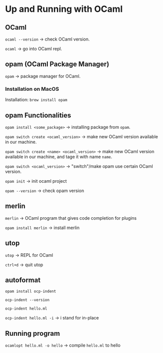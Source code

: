 # Up and Running with OCaml

## OCaml

`ocaml --version` -> check OCaml version.

`ocaml` -> go into OCaml repl.

## opam (OCaml Package Manager)

`opam` -> package manager for OCaml.

### Installation on MacOS

Installation: `brew install opam`

## opam Functionalities

`opam install <some_package>` -> installing package from `opam`.

`opam switch create <ocaml_version>` -> make new OCaml version available in our machine.

`opam switch create <name> <ocaml_version>` -> make new OCaml version available in our machine, and tage it with name `name`.

`opam switch <ocaml_version>` -> "switch"/make opam use certain OCaml version.

`opam init` -> init ocaml project

`opam --version` -> check opam version

## merlin

`merlin` -> OCaml program that gives code completion for plugins

`opam install merlin` -> install merlin

## utop

`utop` -> REPL for OCaml

`ctrl+d` -> quit utop

## autoformat

`opam install ocp-indent`

`ocp-indent --version`

`ocp-indent hello.ml`

`ocp-indent hello.ml -i` -> i stand for in-place

## Running program

`ocamlopt hello.ml -o hello` -> compile `hello.ml` to hello